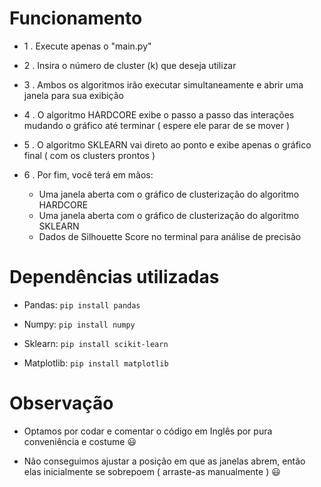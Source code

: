 # Funcionamento

- 1 . Execute apenas o "main.py"

- 2 . Insira o número de cluster (k) que deseja utilizar

- 3 . Ambos os algoritmos irão executar simultaneamente e abrir uma janela para sua exibição

- 4 . O algoritmo HARDCORE exibe o passo a passo das interações mudando o gráfico até terminar ( espere ele parar de se mover )

- 5 . O algoritmo SKLEARN vai direto ao ponto e exibe apenas o gráfico final ( com os clusters prontos )

- 6 . Por fim, você terá em mãos:

    - Uma janela aberta com o gráfico de clusterização do algoritmo HARDCORE
    - Uma janela aberta com o gráfico de clusterização do algoritmo SKLEARN
    - Dados de Silhouette Score no terminal para análise de precisão

# Dependências utilizadas

- Pandas: `pip install pandas`

- Numpy: `pip install numpy`

- Sklearn: `pip install scikit-learn`

- Matplotlib: `pip install matplotlib`

# Observação

- Optamos por codar e comentar o código em Inglês por pura conveniência e costume 😃

- Não conseguimos ajustar a posição em que as janelas abrem, então elas inicialmente se sobrepoem ( arraste-as manualmente ) 😃 
